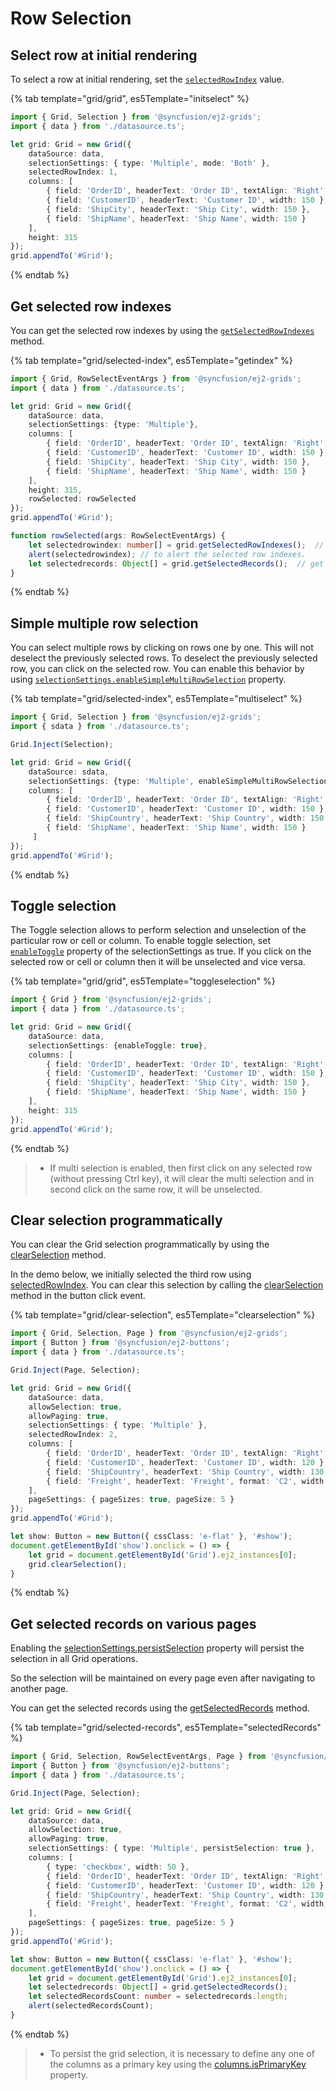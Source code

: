 # Row Selection

## Select row at initial rendering

To select a row at initial rendering, set the [`selectedRowIndex`](../../api/grid/#selectedrowindex) value.

 {% tab template="grid/grid", es5Template="initselect" %}

```typescript
import { Grid, Selection } from '@syncfusion/ej2-grids';
import { data } from './datasource.ts';

let grid: Grid = new Grid({
    dataSource: data,
    selectionSettings: { type: 'Multiple', mode: 'Both' },
    selectedRowIndex: 1,
    columns: [
        { field: 'OrderID', headerText: 'Order ID', textAlign: 'Right', width: 120 },
        { field: 'CustomerID', headerText: 'Customer ID', width: 150 },
        { field: 'ShipCity', headerText: 'Ship City', width: 150 },
        { field: 'ShipName', headerText: 'Ship Name', width: 150 }
    ],
    height: 315
});
grid.appendTo('#Grid');

```

{% endtab %}

## Get selected row indexes

You can get the selected row indexes by using the [`getSelectedRowIndexes`](../../api/grid/#getselectedrowindexes) method.

{% tab template="grid/selected-index", es5Template="getindex" %}

```typescript
import { Grid, RowSelectEventArgs } from '@syncfusion/ej2-grids';
import { data } from './datasource.ts';

let grid: Grid = new Grid({
    dataSource: data,
    selectionSettings: {type: 'Multiple'},
    columns: [
        { field: 'OrderID', headerText: 'Order ID', textAlign: 'Right', width: 120 },
        { field: 'CustomerID', headerText: 'Customer ID', width: 150 },
        { field: 'ShipCity', headerText: 'Ship City', width: 150 },
        { field: 'ShipName', headerText: 'Ship Name', width: 150 }
    ],
    height: 315,
    rowSelected: rowSelected
});
grid.appendTo('#Grid');

function rowSelected(args: RowSelectEventArgs) {
    let selectedrowindex: number[] = grid.getSelectedRowIndexes();  // get the selected row indexes.
    alert(selectedrowindex); // to alert the selected row indexes.
    let selectedrecords: Object[] = grid.getSelectedRecords();  // get the selected records.
}

```

{% endtab %}

## Simple multiple row selection

You can select multiple rows by clicking on rows one by one. This will not deselect the previously selected rows. To deselect the previously selected row, you can click on the  selected row. You can enable this behavior by using [`selectionSettings.enableSimpleMultiRowSelection`](../../api/grid/selectionSettings/#enablesimplemultirowselection) property.

{% tab template="grid/selected-index", es5Template="multiselect" %}

```typescript
import { Grid, Selection } from '@syncfusion/ej2-grids';
import { sdata } from './datasource.ts';

Grid.Inject(Selection);

let grid: Grid = new Grid({
    dataSource: sdata,
    selectionSettings: {type: 'Multiple', enableSimpleMultiRowSelection: true},
    columns: [
        { field: 'OrderID', headerText: 'Order ID', textAlign: 'Right', width: 120 },
        { field: 'CustomerID', headerText: 'Customer ID', width: 150 },
        { field: 'ShipCountry', headerText: 'Ship Country', width: 150 },
        { field: 'ShipName', headerText: 'Ship Name', width: 150 }
     ]
});
grid.appendTo('#Grid');

```

{% endtab %}

## Toggle selection

The Toggle selection allows to perform selection and unselection of the particular row or cell or column. To enable toggle selection, set [`enableToggle`](../../api/grid/selectionSettings/#enabletoggle) property of the selectionSettings as true. If you click on the selected row or cell or column then it will be unselected and vice versa.

{% tab template="grid/grid", es5Template="toggleselection" %}

```typescript
import { Grid } from '@syncfusion/ej2-grids';
import { data } from './datasource.ts';

let grid: Grid = new Grid({
    dataSource: data,
    selectionSettings: {enableToggle: true},
    columns: [
        { field: 'OrderID', headerText: 'Order ID', textAlign: 'Right', width: 120 },
        { field: 'CustomerID', headerText: 'Customer ID', width: 150 },
        { field: 'ShipCity', headerText: 'Ship City', width: 150 },
        { field: 'ShipName', headerText: 'Ship Name', width: 150 }
    ],
    height: 315
});
grid.appendTo('#Grid');

```

{% endtab %}

> * If multi selection is enabled, then first click on any selected row (without pressing Ctrl key), it will clear the multi selection and in second click on the same row, it will be unselected.

## Clear selection programmatically

You can clear the Grid selection programmatically by using the [clearSelection](./api-grid.html#clearSelection) method.

In the demo below, we initially selected the third row using [selectedRowIndex](./api-grid.html#selectedrowindex-number). You can clear this selection by calling the [clearSelection](./api-grid.html#clearSelection) method in the button click event.

{% tab template="grid/clear-selection", es5Template="clearselection" %}

```typescript
import { Grid, Selection, Page } from '@syncfusion/ej2-grids';
import { Button } from '@syncfusion/ej2-buttons';
import { data } from './datasource.ts';

Grid.Inject(Page, Selection);

let grid: Grid = new Grid({
    dataSource: data,
    allowSelection: true,
    allowPaging: true,
    selectionSettings: { type: 'Multiple' },
    selectedRowIndex: 2,
    columns: [
        { field: 'OrderID', headerText: 'Order ID', textAlign: 'Right', width: 120 },
        { field: 'CustomerID', headerText: 'Customer ID', width: 120 },
        { field: 'ShipCountry', headerText: 'Ship Country', width: 130 },
        { field: 'Freight', headerText: 'Freight', format: 'C2', width: 100 }
    ],
    pageSettings: { pageSizes: true, pageSize: 5 }
});
grid.appendTo('#Grid');

let show: Button = new Button({ cssClass: 'e-flat' }, '#show');
document.getElementById('show').onclick = () => {
    let grid = document.getElementById('Grid').ej2_instances[0];
    grid.clearSelection();
}
```

{% endtab %}

## Get selected records on various pages

Enabling the [selectionSettings.persistSelection](./api-selectionSettings.html#persistselection-boolean) property will persist the selection in all Grid operations.

So the selection will be maintained on every page even after navigating to another page.

You can get the selected records using the [getSelectedRecords](./api-grid.html#getSelectedRecords) method.

{% tab template="grid/selected-records", es5Template="selectedRecords" %}

```typescript
import { Grid, Selection, RowSelectEventArgs, Page } from '@syncfusion/ej2-grids';
import { Button } from '@syncfusion/ej2-buttons';
import { data } from './datasource.ts';

Grid.Inject(Page, Selection);

let grid: Grid = new Grid({
    dataSource: data,
    allowSelection: true,
    allowPaging: true,
    selectionSettings: { type: 'Multiple', persistSelection: true },
    columns: [
        { type: 'checkbox', width: 50 },
        { field: 'OrderID', headerText: 'Order ID', textAlign: 'Right', isPrimaryKey: true, width: 120 },
        { field: 'CustomerID', headerText: 'Customer ID', width: 120 },
        { field: 'ShipCountry', headerText: 'Ship Country', width: 130 },
        { field: 'Freight', headerText: 'Freight', format: 'C2', width: 100 }
    ],
    pageSettings: { pageSizes: true, pageSize: 5 }
});
grid.appendTo('#Grid');

let show: Button = new Button({ cssClass: 'e-flat' }, '#show');
document.getElementById('show').onclick = () => {
    let grid = document.getElementById('Grid').ej2_instances[0];
    let selectedrecords: Object[] = grid.getSelectedRecords();
    let selectedRecordsCount: number = selectedrecords.length;
    alert(selectedRecordsCount);
}
```

{% endtab %}

> * To persist the grid selection, it is necessary to define any one of the columns as a primary key using the [columns.isPrimaryKey](./api-column.html#isprimarykey-boolean) property.